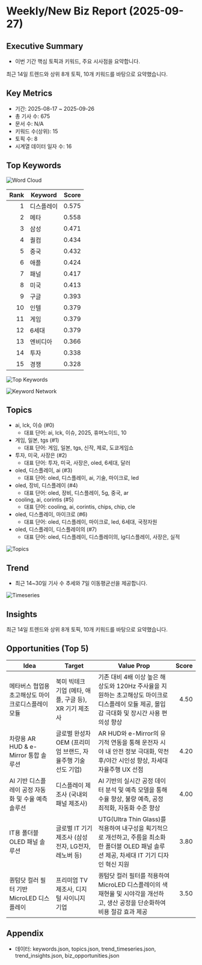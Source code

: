 # Weekly/New Biz Report (2025-09-27)

## Executive Summary

- 이번 기간 핵심 토픽과 키워드, 주요 시사점을 요약합니다.

최근 14일 트렌드와 상위 8개 토픽, 10개 키워드를 바탕으로 요약했습니다.

## Key Metrics

- 기간: 2025-08-17 ~ 2025-09-26
- 총 기사 수: 675
- 문서 수: N/A
- 키워드 수(상위): 15
- 토픽 수: 8
- 시계열 데이터 일자 수: 16

## Top Keywords

![Word Cloud](fig/wordcloud.png)

| Rank | Keyword | Score |
|---:|---|---:|
| 1 | 디스플레이 | 0.575 |
| 2 | 메타 | 0.558 |
| 3 | 삼성 | 0.471 |
| 4 | 퀄컴 | 0.434 |
| 5 | 중국 | 0.432 |
| 6 | 애플 | 0.424 |
| 7 | 패널 | 0.417 |
| 8 | 미국 | 0.413 |
| 9 | 구글 | 0.393 |
| 10 | 인텔 | 0.379 |
| 11 | 게임 | 0.379 |
| 12 | 6세대 | 0.379 |
| 13 | 엔비디아 | 0.366 |
| 14 | 투자 | 0.338 |
| 15 | 경쟁 | 0.328 |

![Top Keywords](fig/top_keywords.png)

![Keyword Network](fig/keyword_network.png)

## Topics

- ai, lck, 이슈 (#0)
  - 대표 단어: ai, lck, 이슈, 2025, 휴머노이드, 10
- 게임, 일본, tgs (#1)
  - 대표 단어: 게임, 일본, tgs, 신작, 제로, 도쿄게임쇼
- 투자, 미국, 사장은 (#2)
  - 대표 단어: 투자, 미국, 사장은, oled, 6세대, 달러
- oled, 디스플레이, ai (#3)
  - 대표 단어: oled, 디스플레이, ai, 기술, 마이크로, led
- oled, 장비, 디스플레이 (#4)
  - 대표 단어: oled, 장비, 디스플레이, 5g, 중국, ar
- cooling, ai, corintis (#5)
  - 대표 단어: cooling, ai, corintis, chips, chip, cle
- oled, 디스플레이, 마이크로 (#6)
  - 대표 단어: oled, 디스플레이, 마이크로, led, 6세대, 국정자원
- oled, 디스플레이, 디스플레이의 (#7)
  - 대표 단어: oled, 디스플레이, 디스플레이의, lg디스플레이, 사장은, 실적

![Topics](fig/topics.png)

## Trend

- 최근 14~30일 기사 수 추세와 7일 이동평균선을 제공합니다.

![Timeseries](fig/timeseries.png)

## Insights

최근 14일 트렌드와 상위 8개 토픽, 10개 키워드를 바탕으로 요약했습니다.

## Opportunities (Top 5)

| Idea | Target | Value Prop | Score |
|---|---|---|---:|
| 메타버스 협업용 초고해상도 마이크로디스플레이 모듈 | 북미 빅테크 기업 (메타, 애플, 구글 등), XR 기기 제조사 | 기존 대비 4배 이상 높은 해상도와 120Hz 주사율을 지원하는 초고해상도 마이크로디스플레이 모듈 제공, 몰입감 극대화 및 장시간 사용 편의성 향상 | 4.50 |
| 차량용 AR HUD & e-Mirror 통합 솔루션 | 글로벌 완성차 OEM (프리미엄 브랜드, 자율주행 기술 선도 기업) | AR HUD와 e-Mirror의 유기적 연동을 통해 운전자 시야 내 안전 정보 극대화, 악천후/야간 시인성 향상, 차세대 자율주행 UX 선점 | 4.20 |
| AI 기반 디스플레이 공정 자동화 및 수율 예측 솔루션 | 디스플레이 제조사 (국내외 패널 제조사) | AI 기반의 실시간 공정 데이터 분석 및 예측 모델을 통해 수율 향상, 불량 예측, 공정 최적화, 자동화 수준 향상 | 4.00 |
| IT용 폴더블 OLED 패널 솔루션 | 글로벌 IT 기기 제조사 (삼성전자, LG전자, 레노버 등) | UTG(Ultra Thin Glass)를 적용하여 내구성을 획기적으로 개선하고, 주름을 최소화한 폴더블 OLED 패널 솔루션 제공, 차세대 IT 기기 디자인 혁신 지원 | 3.80 |
| 퀀텀닷 컬러 필터 기반 MicroLED 디스플레이 | 프리미엄 TV 제조사, 디지털 사이니지 기업 | 퀀텀닷 컬러 필터를 적용하여 MicroLED 디스플레이의 색 재현율 및 시야각을 개선하고, 생산 공정을 단순화하여 비용 절감 효과 제공 | 3.50 |

## Appendix

- 데이터: keywords.json, topics.json, trend_timeseries.json, trend_insights.json, biz_opportunities.json